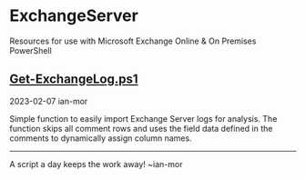 # ExchangeServer
Resources for use with Microsoft Exchange Online &amp; On Premises PowerShell

## [Get-ExchangeLog.ps1](Get-ExchangeLog.ps1)

2023-02-07
ian-mor

Simple function to easily import Exchange Server logs for analysis.  The function skips all comment rows and uses the field data defined in the comments to dynamically assign column names.


    
---

A script a day keeps the work away!  ~ian-mor
